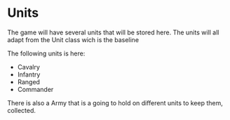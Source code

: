 # Units
The game will have several units that will be stored here.
The units will all adapt from the Unit class wich is the baseline

The following units is here:
-   Cavalry
-   Infantry
-   Ranged
-   Commander

There is also a Army that is a going to hold on different units to keep them, collected.